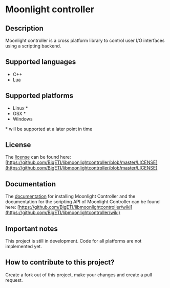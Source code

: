 # Moonlight controller

## Description
Moonlight controller is a cross platform library to control user I/O interfaces using a scripting backend.

## Supported languages
- C++
- Lua

## Supported platforms
- Linux *
- OSX *
- Windows

\* will be supported at a later point in time

## License
The [license](https://github.com/BigETI/libmoonlightcontroller/blob/master/LICENSE) can be found here: [https://github.com/BigETI/libmoonlightcontroller/blob/master/LICENSE](https://github.com/BigETI/libmoonlightcontroller/blob/master/LICENSE)

## Documentation
The [documentation](https://github.com/BigETI/libmoonlightcontroller/wiki) for installing Moonlight Controller and the documentation for the scripting API of Moonlight Controller can be found here: [https://github.com/BigETI/libmoonlightcontroller/wiki](https://github.com/BigETI/libmoonlightcontroller/wiki)

## Important notes
This project is still in development. Code for all platforms are not implemented yet.

## How to contribute to this project?
Create a fork out of this project, make your changes and create a pull request.